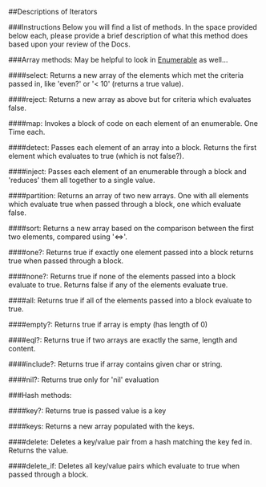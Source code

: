 ##Descriptions of Iterators

###Instructions
Below you will find a list of methods. In the space provided below each, please provide a brief description of what this method does based upon your review of the Docs. 

###Array methods:
May be helpful to look in [Enumerable](http://ruby-doc.org/core-2.2.0/Enumerable.html) as well...

####select:
	Returns a new array of the elements which met the criteria passed in, like 'even?' or '< 10' (returns a true value).

####reject:
	Returns a new array as above but for criteria which evaluates false.

####map:
	Invokes a block of code on each element of an enumerable. One Time each.
	
####detect:
	Passes each element of an array into a block. Returns the first element which evaluates to true (which is not false?).

####inject:
	Passes each element of an enumerable through a block and 'reduces' them all together to a single value.

####partition:
	Returns an array of two new arrays. One with all elements which evaluate true when passed through a block, one which evaluate false.

####sort:
	Returns a new array based on the comparison between the first two elements, compared using '<=>'.

####one?:
	Returns true if exactly one element passed into a block returns true when passed through a block.

####none?:
	Returns true if none of the elements passed into a block evaluate to true. Returns false if any of the elements evaluate true.

####all:
	Returns true if all of the elements passed into a block evaluate to true.

####empty?:
	Returns true if array is empty (has length of 0)

####eql?:
	Returns true if two arrays are exactly the same, length and content.

####include?:
	Returns true if array contains given char or string.

####nil?:
	Returns true only for 'nil' evaluation

###Hash methods:

####key?:
	Returns true is passed value is a key

####keys:
	Returns a new array populated with the keys.

####delete:
	Deletes a key/value pair from a hash matching the key fed in. Returns the value.

####delete_if:
	Deletes all key/value pairs which evaluate to true when passed through a block.
